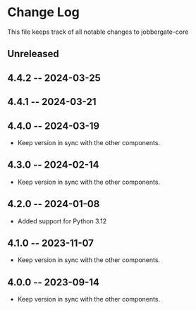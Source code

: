 # Change Log

This file keeps track of all notable changes to jobbergate-core

## Unreleased


## 4.4.2 -- 2024-03-25
## 4.4.1 -- 2024-03-21
## 4.4.0 -- 2024-03-19

- Keep version in sync with the other components.

## 4.3.0 -- 2024-02-14

- Keep version in sync with the other components.

## 4.2.0 -- 2024-01-08

- Added support for Python 3.12

## 4.1.0 -- 2023-11-07

- Keep version in sync with the other components.

## 4.0.0 -- 2023-09-14

- Keep version in sync with the other components.
